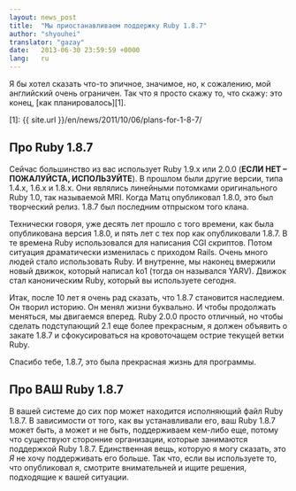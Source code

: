 ```yaml
---
layout: news_post
title:  "Мы приостанавливаем поддержку Ruby 1.8.7"
author: "shyouhei"
translator: "gazay"
date:   2013-06-30 23:59:59 +0000
lang:   ru
---
```


Я бы хотел сказать что-то эпичное, значимое, но, к сожалению, мой
английский очень ограничен. Так что я просто скажу то, что скажу: это
конец, [как планировалось][1].

[1]: {{ site.url }}/en/news/2011/10/06/plans-for-1-8-7/

## Про Ruby 1.8.7

Сейчас большинство из вас использует Ruby 1.9.x или 2.0.0 (**ЕСЛИ НЕТ –
ПОЖАЛУЙСТА, ИСПОЛЬЗУЙТЕ**). В прошлом были другие версии, типа 1.4.x,
1.6.x и 1.8.x. Они являлись линейными потомками оригинального Ruby 1.0,
так называемой MRI. Когда Матц опубликовал 1.8.0, это был творческий
релиз. 1.8.7 был последним отпрыском того клана.

Технически говоря, уже десять лет прошло с того времени, как была
опубликована версия 1.8.0, и пять лет с тех пор как опубликовали 1.8.7.
В те времена Ruby использовался для написания CGI скриптов. Потом
ситуация драматически изменилась с приходом Rails. Очень много
людей стало использовать Ruby. И внутренне, мы наконец вмержили новый
движок, который написал ko1 (тогда он назывался YARV). Движок стал
каноническим Ruby, который вы используете сегодня.

Итак, после 10 лет я очень рад сказать, что 1.8.7 становится
наследием. Он творил историю. Он менял жизни буквально. И чтобы
продолжать меняться, мы двигаемся вперед. Ruby 2.0.0 просто отличный, но
чтобы сделать подступающий 2.1 еще более прекрасным, я должен объявить о
закате 1.8.7 и сфокусироваться на кровоточащем острие текущей ветки
Ruby.

Спасибо тебе, 1.8.7, это была прекрасная жизнь для программы.

## Про ВАШ Ruby 1.8.7

В вашей системе до сих пор может находится исполняющий файл Ruby 1.8.7.
В зависимости от того, как вы устанавливали его, ваш Ruby 1.8.7 может
быть, а может и не быть, поддерживаем кем-либо еще, потому что
существуют сторонние организации, которые занимаются поддержкой Ruby
1.8.7. Единственная вещь, которую я могу сказать, это _Я_ не хочу
поддерживать его больше. Так что, если вы используете то, что опубликовал
я, смотрите внимательней и ищите решения, подходящие к вашей ситуации.
